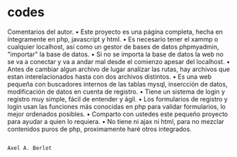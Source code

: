 # codes


Comentarios del autor.
  • Este proyecto es una página completa, hecha en íntegramente en php, javascript y html.
  • Es necesario tener el xammp o cualquier localhost, así como un gestor de bases de datos phpmyadmin, "importar" la base de datos.
  • Si no se importa la base de datos la web no se va a conectar y va a andar mal desde el comienzo apesar del localhost.
  • Antes de cambiar algun archivo de lugar analizar las rutas, hay archivos que estan interelacionados hasta con dos archivos distintos.
  • Es una web pequeña con buscadores internos de las tablas mysql, insercción de datos, modificación de datos en cuenta de registro.
  • Tiene un sistema de login y registro muy simple, fácil de entender y ágil.
  • Los formularios de registro y login usan las funciones más conocidas en php para validar formularios, lo mejor ordenados posibles.
  • Comparto con ustedes este pequeño proyecto para ayudar a quien lo requiera.
  • No tiene ni ajax ni html, para no mezclar contenidos puros de php, proximamente haré otros integrados. 


                                                                                                          Axel A. Berlot
